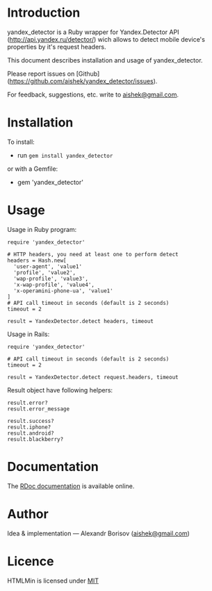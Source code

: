 # Introduction

yandex_detector is a Ruby wrapper for Yandex.Detector API (http://api.yandex.ru/detector/) wich allows to detect mobile device's properties by it's request headers.

This document describes installation and usage of yandex_detector.

Please report issues on [Github] (https://github.com/aishek/yandex_detector/issues).

For feedback, suggestions, etc. write to <aishek@gmail.com>.

# Installation

To install:

* run `gem install yandex_detector`

or with a Gemfile:

* gem 'yandex_detector'

# Usage

Usage in Ruby program:

    require 'yandex_detector'

    # HTTP headers, you need at least one to perform detect
    headers = Hash.new[
      'user-agent', 'value1'
      'profile', 'value2',
      'wap-profile', 'value3',
      'x-wap-profile', 'value4',
      'x-operamini-phone-ua', 'value1'
    ]
    # API call timeout in seconds (default is 2 seconds)
    timeout = 2

    result = YandexDetector.detect headers, timeout

Usage in Rails:

    require 'yandex_detector'

    # API call timeout in seconds (default is 2 seconds)
    timeout = 2

    result = YandexDetector.detect request.headers, timeout

Result object have following helpers:

    result.error?
    result.error_message
    
    result.success?
    result.iphone?
    result.android?
    result.blackberry?

# Documentation

The [RDoc documentation](https://github.com/aishek/yandex_detector/issues) is available online.

# Author

Idea & implementation&nbsp;— Alexandr Borisov (<aishek@gmail.com>)

# Licence

HTMLMin is licensed under [MIT](https://github.com/afelix/csso/blob/master/MIT-LICENSE.txt)